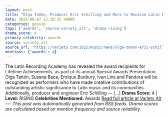 ```yaml
---
layout: post
title: "Olga Tañón, Producer Eric Schilling and More to Receive Latin Recording Academy Special Awards"
date: 2025-08-07 13:38:31 +0000
categories: gossip
tags: ['awards', 'source-variety_alt', 'drama-rising']
drama_score: 4
primary_celebrity: awards
source: variety_alt
source_url: "https://variety.com/2025/music/news/olga-tanon-eric-schilling-latin-recording-academy-special-awards-1236481216/"
mentions: {'awards': 4}
---
```


The Latin Recording Academy has revealed the award recipients for Lifetime Achievements, as part of its annual Special Awards Presentation. Olga Tañón, Susana Baca, Enrique Bunbury, Ivan Lins and Pandora will be recognized as performers who have made creative contributions of outstanding artistic significance to Latin music and its communities. Additionally, producer and engineer Eric Schilling — […] **Drama Score:** 4 | **Level:** RISING **Celebrities Mentioned:** Awards [Read full article at Variety Alt](https://variety.com/2025/music/news/olga-tanon-eric-schilling-latin-recording-academy-special-awards-1236481216/) --- *This post was automatically generated from RSS feeds. Drama scores are calculated based on mention frequency and source reliability.*